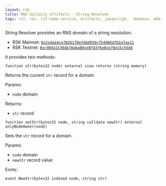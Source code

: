 ```yaml
---
layout: rsk
title: RNS Solidity artifacts - String Resolver
tags: rif, rns, rif-name-service, artifacts, javascript,  domains, address, integrate, resolver, string-resolver, node, sdk, libraries, infrastructure, protocols, mvp, design, rbtc, defi, decentralized, quick-start, guides, tutorial, networks, dapps, tools, rsk, ethereum, smart-contracts, install, get-started, how-to, mainnet, testnet, contracts, wallets, web3, crypto
---
```


String Resolver provides an RNS domain of a string resolution.

- RSK Mainnet: [`0x2e4ae4ce78261f0efd8d859cf54966d7b2a7ae11`](https://explorer.rsk.co/address/0x2e4ae4ce78261f0efd8d859cf54966d7b2a7ae11)
- RSK Testnet: [`0xc980a15304b70a6a00ce8fd376e8ce78e15c5dd8`](https://explorer.testnet.rsk.co/address/0xc980a15304b70a6a00ce8fd376e8ce78e15c5dd8)

It provides two methods:

```solidity
function str(bytes32 node) external view returns (string memory)
```

Returns the current `str` record for a domain.

Params:

- `node` domain

Returns:

- `str` record

```solidity
function setStr(bytes32 node, string calldata newStr) external onlyNodeOwner(node)
```

Sets the `str` record for a domain.

Params:

- `node` domain
- `newStr` record value

Emits:

```solidity
event NewStr(bytes32 indexed node, string str)
```

